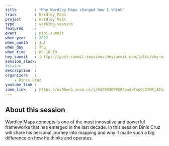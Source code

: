 ```yaml
---
title        : "Why Wardley Maps changed how I think"
track        : Wardley Maps
project      : Wardley Maps
type         : working-session
featured     :
event        : mini-summit
when_year    : 2022
when_month   : Jul
when_day     : Thu
when_time    : WS-18-19
hey_summit   : (https://post-summit-sessions.heysummit.com/talks/why-wardley-maps-changed-how-i-think/)
session_slack:
#status      :
description  :
organizers   :
    - Dinis Cruz    
youtube_link : 
zoom_link    : https://us06web.zoom.us/j/84294209928?pwd=YmpQc2tHRjJ2bzkxaW9TaUdsUUdoZz09
---
```


## About this session
Wardley Maps concepts is one of the most innovative and powerful frameworks 
that has emerged in the last decade. In this session Dinis Cruz will share
his personal journey into mapping and why it made such a big difference
on how he thinks and operates. 
